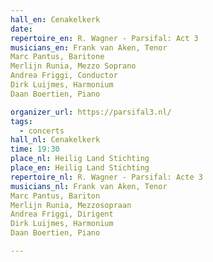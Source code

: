 ```yaml
---
hall_en: Cenakelkerk
date:
repertoire_en: R. Wagner - Parsifal: Act 3
musicians_en: Frank van Aken, Tenor
Marc Pantus, Baritone
Merlijn Runia, Mezzo Soprano
Andrea Friggi, Conductor
Dirk Luijmes, Harmonium
Daan Boertien, Piano

organizer_url: https://parsifal3.nl/
tags:
  - concerts
hall_nl: Cenakelkerk
time: 19:30
place_nl: Heilig Land Stichting
place_en: Heilig Land Stichting
repertoire_nl: R. Wagner - Parsifal: Acte 3
musicians_nl: Frank van Aken, Tenor
Marc Pantus, Bariton
Merlijn Runia, Mezzosopraan
Andrea Friggi, Dirigent
Dirk Luijmes, Harmonium
Daan Boertien, Piano

---
```


